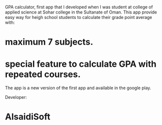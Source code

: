 GPA calculator, first app that I developed when I was student at college of applied science at Sohar college in the Sultanate of Oman. This app provide easy way for heigh school students to calculate their grade point average with:
# maximum 7 subjects.
# special feature to calculate GPA with repeated courses.
The app is a new version of the first app and available in the google play. 

Developer: 
# AlsaidiSoft
